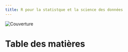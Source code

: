 ```yaml
---
title: R pour la statistque et la science des données 
---
```


![Couverture](pdf/couverture.png)

# Table des matières


